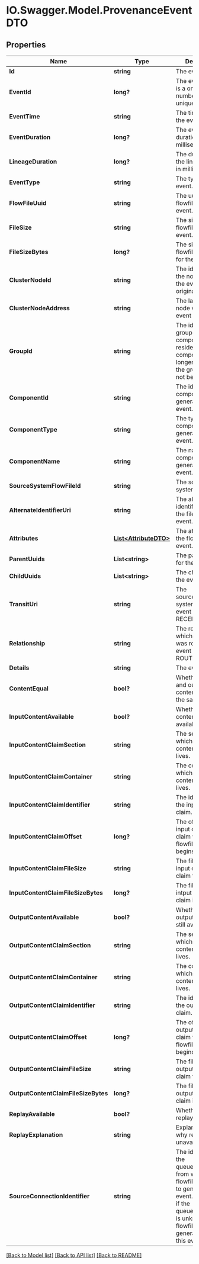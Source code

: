 # IO.Swagger.Model.ProvenanceEventDTO
## Properties

Name | Type | Description | Notes
------------ | ------------- | ------------- | -------------
**Id** | **string** | The event uuid. | [optional] 
**EventId** | **long?** | The event id. This is a one up number thats unique per node. | [optional] 
**EventTime** | **string** | The timestamp of the event. | [optional] 
**EventDuration** | **long?** | The event duration in milliseconds. | [optional] 
**LineageDuration** | **long?** | The duration since the lineage began, in milliseconds. | [optional] 
**EventType** | **string** | The type of the event. | [optional] 
**FlowFileUuid** | **string** | The uuid of the flowfile for the event. | [optional] 
**FileSize** | **string** | The size of the flowfile for the event. | [optional] 
**FileSizeBytes** | **long?** | The size of the flowfile in bytes for the event. | [optional] 
**ClusterNodeId** | **string** | The identifier for the node where the event originated. | [optional] 
**ClusterNodeAddress** | **string** | The label for the node where the event originated. | [optional] 
**GroupId** | **string** | The id of the group that the component resides in. If the component is no longer in the flow, the group id will not be set. | [optional] 
**ComponentId** | **string** | The id of the component that generated the event. | [optional] 
**ComponentType** | **string** | The type of the component that generated the event. | [optional] 
**ComponentName** | **string** | The name of the component that generated the event. | [optional] 
**SourceSystemFlowFileId** | **string** | The source system flowfile id. | [optional] 
**AlternateIdentifierUri** | **string** | The alternate identifier uri for the fileflow for the event. | [optional] 
**Attributes** | [**List&lt;AttributeDTO&gt;**](AttributeDTO.md) | The attributes of the flowfile for the event. | [optional] 
**ParentUuids** | **List&lt;string&gt;** | The parent uuids for the event. | [optional] 
**ChildUuids** | **List&lt;string&gt;** | The child uuids for the event. | [optional] 
**TransitUri** | **string** | The source/destination system uri if the event was a RECEIVE/SEND. | [optional] 
**Relationship** | **string** | The relationship to which the flowfile was routed if the event is of type ROUTE. | [optional] 
**Details** | **string** | The event details. | [optional] 
**ContentEqual** | **bool?** | Whether the input and output content claim is the same. | [optional] 
**InputContentAvailable** | **bool?** | Whether the input content is still available. | [optional] 
**InputContentClaimSection** | **string** | The section in which the input content claim lives. | [optional] 
**InputContentClaimContainer** | **string** | The container in which the input content claim lives. | [optional] 
**InputContentClaimIdentifier** | **string** | The identifier of the input content claim. | [optional] 
**InputContentClaimOffset** | **long?** | The offset into the input content claim where the flowfiles content begins. | [optional] 
**InputContentClaimFileSize** | **string** | The file size of the input content claim formatted. | [optional] 
**InputContentClaimFileSizeBytes** | **long?** | The file size of the intput content claim in bytes. | [optional] 
**OutputContentAvailable** | **bool?** | Whether the output content is still available. | [optional] 
**OutputContentClaimSection** | **string** | The section in which the output content claim lives. | [optional] 
**OutputContentClaimContainer** | **string** | The container in which the output content claim lives. | [optional] 
**OutputContentClaimIdentifier** | **string** | The identifier of the output content claim. | [optional] 
**OutputContentClaimOffset** | **long?** | The offset into the output content claim where the flowfiles content begins. | [optional] 
**OutputContentClaimFileSize** | **string** | The file size of the output content claim formatted. | [optional] 
**OutputContentClaimFileSizeBytes** | **long?** | The file size of the output content claim in bytes. | [optional] 
**ReplayAvailable** | **bool?** | Whether or not replay is available. | [optional] 
**ReplayExplanation** | **string** | Explanation as to why replay is unavailable. | [optional] 
**SourceConnectionIdentifier** | **string** | The identifier of the queue/connection from which the flowfile was pulled to genereate this event. May be null if the queue/connection is unknown or the flowfile was generated from this event. | [optional] 

[[Back to Model list]](../README.md#documentation-for-models) [[Back to API list]](../README.md#documentation-for-api-endpoints) [[Back to README]](../README.md)

